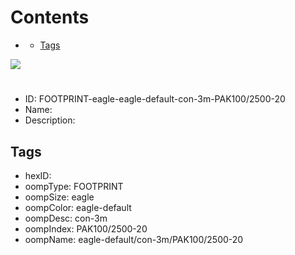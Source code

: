 



Contents
========

* [](#)
	* [Tags](#tags)
  
![][im]
# 

- ID: FOOTPRINT-eagle-eagle-default-con-3m-PAK100/2500-20
- Name: 
- Description: 

## Tags

- hexID: 
- oompType: FOOTPRINT
- oompSize: eagle
- oompColor: eagle-default
- oompDesc: con-3m
- oompIndex: PAK100/2500-20
- oompName: eagle-default/con-3m/PAK100/2500-20



[im]: image.png
